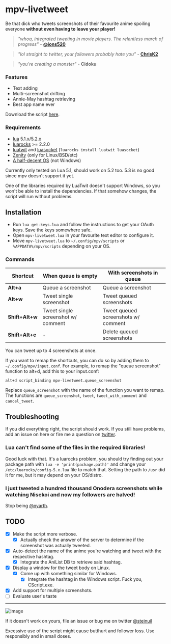 mpv-livetweet
=============
Be that dick who tweets screenshots of their favourite anime spoiling everyone **without even having to leave your player!**

> *"whoa, integrated tweeting in movie players. The relentless march of progress"* - **[@jons520](https://twitter.com/jons520/status/611668022902697984)**

> *"lol straight to twitter, your followers probably hate you"* - **[ChrisK2](https://github.com/ChrisK2)**

> *"you're creating a monster"* - **Cidoku**

### Features
  * Text adding
  * Multi-screenshot drifting
  * Annie-May hashtag retrieving
  * Best app name ever

Download the script [here](https://github.com/steinuil/mpv-livetweet/archive/text.zip).

### Requirements
  * [lua](https://lua.org/) 5.1.x/5.2.x
  * [luarocks](https://luarocks.org/) >= 2.2.0
  * [luatwit](https://github.com/darkstalker/LuaTwit) and [luasocket](http://w3.impa.br/~diego/software/luasocket/) (`luarocks install luatwit luasocket`)
  * [Zenity](https://wiki.gnome.org/Projects/Zenity) (only for Linux/BSD/etc)
  * [A half-decent OS](https://wiki.gentoo.org/wiki/Handbook:AMD64/Full/Installation) (not Windows)

Currently only tested on Lua 5.1, should work on 5.2 too. 5.3 is no good since mpv doesn't support it yet.

One of the libraries required by LuaTwit doesn't support Windows, so you won't be able to install the dependencies. If that somehow changes, the script will run without problems.

Installation
------------
  * Run `lua get-keys.lua` and follow the instructions to get your OAuth keys. Save the keys somewhere safe.
  * Open `mpv-livetweet.lua` in your favourite text editor to configure it.
  * Move `mpv-livetweet.lua` to `~/.config/mpv/scripts` or `%APPDATA%/mpv/scripts` depending on your OS.

### Commands
| Shortcut        | When queue is empty                | With screenshots in queue           |
| --------------- | ---------------------------------- | ----------------------------------- |
| **Alt+a**       | Queue a screenshot                 | Queue a screenshot                  |
| **Alt+w**       | Tweet single screenshot            | Tweet queued screenshots            |
| **Shift+Alt+w** | Tweet single screenshot w/ comment | Tweet queued screenshots w/ comment |
| **Shift+Alt+c** | -                                  | Delete queued screenshots           |

You can tweet up to 4 screenshots at once.

If you want to remap the shortcuts, you can do so by adding them to `~/.config/mpv/input.conf`. For example, to remap the "queue screenshot" function to alt+d, add this to your input.conf:

```
alt+d script_binding mpv-livetweet.queue_screenshot
```

Replace `queue_screenshot` with the name of the function you want to remap. The functions are `queue_screenshot`, `tweet`, `tweet_with_comment` and `cancel_tweet`.

Troubleshooting
---------------
If you did everything right, the script should work. If you still have problems, add an issue on here or fire me a question on [twitter](https://twitter.com/steinuil).

### Lua can't find some of the files in the required libraries!
Good luck with that. It's a luarocks problem, you should try finding out your package path with `lua -e 'print(package.path)'` and change your `/etc/luarocks/config-5.x.lua` file to match that. Setting the path to `/usr` did it for me, but it may depend on your OS/distro.

### I just tweeted a hundred thousand Onodera screenshots while watching Nisekoi and now my followers are halved!
Stop being [@nyarth](http://twitter.com/nyarth).

TODO
----
  - [X] Make the script more verbose.
    - [X] Actually check the answer of the server to determine if the screenshot was actually tweeted.
  - [X] Auto-detect the name of the anime you're watching and tweet with the respective hashtag.
    - [X] Integrate the AniList DB to retrieve said hashtag.
  - [X] Display a window for the tweet body on Linux.
    - [X] Come up with something similar for Windows.
	  - [X] Integrate the hashtag in the Windows script. Fuck you, CScript.exe.
  - [X] Add support for multiple screenshots.
  - [ ] Evaluate user's taste

----
![image](http://blog.codinghorror.com/content/images/uploads/2007/03/6a0120a85dcdae970b0128776ff992970c-pi.png)

If it doesn't work on yours, file an issue or bug me on twitter [@steinuil](https://twitter.com/steinuil)

Excessive use of the script might cause butthurt and follower loss. Use responsibly and in small doses.
